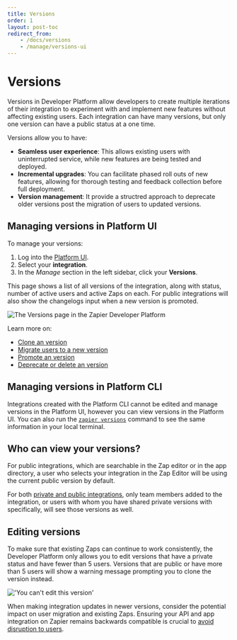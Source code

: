 ```yaml
---
title: Versions
order: 1
layout: post-toc
redirect_from: 
    - /docs/versions
    - /manage/versions-ui
---
```



# Versions

Versions in Developer Platform allow developers to create multiple iterations of their integration to experiment with and implement new features without affecting existing users. Each integration can have many versions, but only one version can have a public status at a one time.

Versions allow you to have:

- **Seamless user experience**: This allows existing users with uninterrupted service, while new features are being tested and deployed.
- **Incremental upgrades**: You can facilitate phased roll outs of new features, allowing for thorough testing and feedback collection before full deployment.
- **Version management**: It provide a structred approach to deprecate older versions post the migration of users to updated versions.

## Managing versions in Platform UI

To manage your versions:

1. Log into the [Platform UI](https://zapier.com/app/developer).
2. Select your **integration**. 
3. In the _Manage_ section in the left sidebar, click your **Versions**.  

This page shows a list of all versions of the integration, along with status, number of active users and active Zaps on each. For public integrations will also show the changelogs input when a new version is promoted. 

![The Versions page in the Zapier Developer Platform](https://cdn.zappy.app/b443129368e61bdaa86c6f5a741fbe8a.png)

Learn more on:
- [Clone an version]()
- [Migrate users to a new version]()
- [Promote an version]()
- [Deprecate or delete an version]()

## Managing versions in Platform CLI 

Integrations created with the Platform CLI cannot be edited and manage versions in the Platform UI, however you can view versions in the Platform UI. You can also run the [`zapier versions`](https://github.com/zapier/zapier-platform/blob/master/packages/cli/docs/cli.md#versions) command to see the same information in your local terminal.

## Who can view your versions?

For public integrations, which are searchable in the Zap editor or in the app directory, a user who selects your integration in the Zap Editor will be using the current public version by default. 

For both [private and public integrations](https://platform.zapier.com/quickstart/private-vs-public-integrations), only team members added to the integration, or users with whom you have shared private versions with specifically, will see those versions as well.

## Editing versions

To make sure that existing Zaps can continue to work consistently, the Developer Platform only allows you to edit versions that have a private status and have fewer than 5 users. Versions that are public or have more than 5 users will show a warning message prompting you to clone the version instead.

!['You can't edit this version'](https://cdn.zappy.app/8b5cbf5a37ce60ba89eb555c0429eca6.png) 

When making integration updates in newer versions, consider the potential impact on user migration and existing Zaps. Ensuring your API and app integration on Zapier remains backwards compatible is crucial to [avoid disruption to users](https://platform.zapier.com/manage/making-changes).